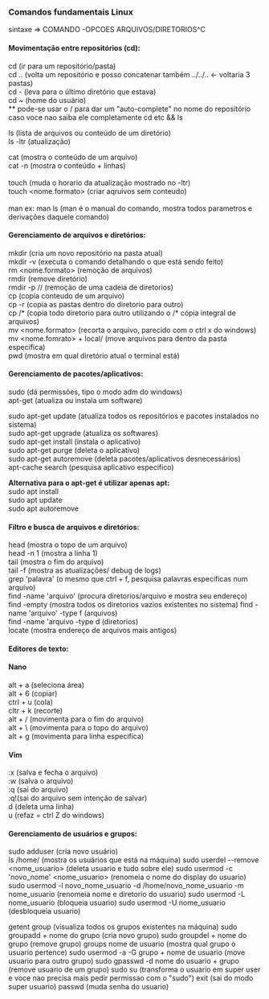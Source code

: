 ### Comandos fundamentais Linux

sintaxe => COMANDO -OPCOES ARQUIVOS/DIRETORIOS^C

#### Movimentação entre repositórios (cd):
cd (ir para um repositório/pasta)<br>
cd .. (volta um repositório e posso concatenar também ../../.. <- voltaria 3 pastas)<br>
cd - (leva para o último diretório que estava)<br>
cd ~ (home do usuário)<br>
** pode-se usar o / para dar um "auto-complete" no nome do repositório caso voce nao saiba ele completamente
cd etc && ls<br>

ls (lista de arquivos ou conteúdo de um diretório)<br>
ls -ltr (atualização)<br>

cat <nome arquivo> (mostra o conteúdo de um arquivo)<br>
cat -n <nome> (mostra o conteúdo + linhas)<br>
<br>
touch <nome> (muda o horario da atualização mostrado no -ltr)<br>
touch <nome.formato> (criar aqruivos sem conteudo)<br>
<br>
man <comando> ex: man ls (man é o manual do comando, mostra todos parametros e derivações daquele comando)<br>

#### Gerenciamento de arquivos e diretórios:

mkdir <nome> (cria um novo repositório na pasta atual)<br>
mkdir -v <nome> (executa o comando detalhando o que está sendo feito)<br>
rm <nome.formato> (remoção de arquivos)<br>
rmdir <nome> (remove diretório)<br>
rmdir -p <nome>/<nome>/<nome> (remoção de uma cadeia de diretorios)<br>
cp <primeiro arquivo> <segundo arquivo> (copia conteudo de um arquivo)<br>
cp -r (copia as pastas dentro do diretorio para outro)<br>
cp <diretorio>/* <diretorio2> (copia todo diretorio para outro utilizando o /* cópia integral de arquivos)<br>
mv <nome.formato> (recorta o arquivo, parecido com o ctrl x do windows)<br>
mv <nome.fomrato> + local/ (move arquivos para dentro da pasta específica)<br>
pwd (mostra em qual diretório atual o terminal está)<br>

#### Gerenciamento de pacotes/aplicativos:

sudo (dá permissões, tipo o modo adm do windows)<br>
apt-get (atualiza ou instala um software)<br>

sudo apt-get update (atualiza todos os repositórios e pacotes instalados no sistema)<br>
sudo apt-get upgrade (atualiza os softwares)<br>
sudo apt-get install <aplicativo> (instala o aplicativo)<br>
sudo apt-get purge <aplicativo> (deleta o aplicativo)<br>
sudo apt-get autoremove (deleta pacotes/aplicativos desnecessários)<br>
apt-cache search <aplicativo> (pesquisa aplicativo especifico)<br>

**Alternativa para o apt-get é utilizar apenas apt:**<br>
sudo apt install <aplicativo> <br>
sudo apt update<br>
sudo apt autoremove<br>

#### Filtro e busca de arquivos e diretórios:

head <arquivo> (mostra o topo de um arquivo)<br>
head -n 1 <arquivo> (mostra a linha 1)<br>
tail <arquivo> (mostra o fim do arquivo)<br>
tail -f <arquivo> (mostra as atualizações/ debug de logs)<br>
grep 'palavra' <arquivo> (o mesmo que ctrl + f, pesquisa palavras especificas num arquivo)<br>
find -name 'arquivo' (procura diretorios/arquivo e mostra seu endereço)<br>
find -empty (mostra todos os diretorios vazios existentes no sistema)
find -name 'arquivo' -type f (arquivos)<br>
find -name 'arquivo -type d (diretorios)<br>
locate <arquivo> (mostra endereço de arquivos mais antigos)<br>

#### Editores de texto:
#### **Nano**
alt + a (seleciona área)<br>
alt + 6 (copiar)<br>
ctrl + u (cola)<br>
cltr + k (recorte)<br>
alt + / (movimenta para o fim do arquivo)<br>
alt + \ (movimenta para o topo do arquivo)<br>
alt + g (movimenta para linha especifica)<br>

#### **Vim**
:x (salva e fecha o arquivo)<br>
:w (salva o arquivo)<br>
:q (sai do arquivo)<br>
:q!(sai do arquivo sem intenção de salvar)<br>
d (deleta uma linha)<br>
u (refaz = ctrl Z do windows)<br>

#### Gerenciamento de usuários e grupos: 

sudo adduser <nome> (cria novo usuário)<br>
ls /home/ (mostra os usuários que está na máquina)
sudo userdel --remove <nome_usuario> (deleta usuario e tudo sobre ele)
sudo usermod -c 'novo_nome' <nome_usuario> (renomeia o nome do display do usuario)
sudo usermod -l novo_nome_usuario -d /home/novo_nome_usuario -m nome_usuario (renomeia nome e diretorio do usuario)
sudo usermod -L nome_usuario (bloqueia usuario)
sudo usermod -U nome_usuario (desbloqueia usuario)

getent group (visualiza todos os grupos existentes na máquina)
sudo groupadd + nome do grupo (cria novo grupo)
sudo groupdel + nome do grupo (remove grupo)
groups nome de usuario (mostra qual grupo o usuario pertence)
sudo usermod -a -G grupo + nome de usuario (move usuario para outro grupo)
sudo gpasswd -d nome do usuario + grupo (remove usuario de um grupo)
sudo su (transforma o usuario em super user e voce nao precisa mais pedir permissao com o "sudo")
exit (sai do modo super usuario)
passwd (muda senha do usuario)





